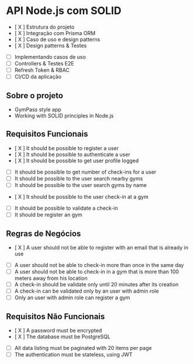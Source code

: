 # API Node.js com SOLID

- [ X ] Estrutura do projeto
- [ X ] Integração com Prisma ORM
- [ X ] Caso de uso e design patterns
- [ X ] Design patterns & Testes
- [ ] Implementando casos de uso
- [ ] Controllers & Testes E2E
- [ ] Refresh Token & RBAC
- [ ] CI/CD da aplicação

## Sobre o projeto

- GymPass style app
- Working with SOLID principles in Node.js

## Requisitos Funcionais

- [ X ] It should be possible to register a user
- [ X ] It should be possible to authenticate a user
- [ X ] It should be possible to get user profile logged
- [ ] It should be possible to get number of check-ins for a user
- [ ] It should be possible to the user search nearby gyms
- [ ] It should be possible to the user search gyms by name
- [ X ] It should be possible to the user check-in at a gym
- [ ] It should be possible to validate a check-in
- [ ] It should be register an gym

## Regras de Negócios

- [ X ] A user should not be able to register with an email that is already in use
- [ ] A user should not be able to check-in more than once in the same day
- [ ] A user should not be able to check-in in a gym that is more than 100 meters away from his location
- [ ] A check-in should be validate only until 20 minutes after its creation
- [ ] A check-in can be validated only by an user with admin role
- [ ] Only an user with admin role can register a gym

## Requisitos Não Funcionais

- [ X ] A password must be encrypted
- [ X ] The database must be PostgreSQL
- [ ] All data listing must be paginated with 20 items per page
- [ ] The authentication must be stateless, using JWT
